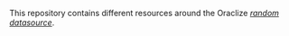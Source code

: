 This repository contains different resources around the Oraclize *[random datasource](https://blog.oraclize.it/the-random-datasource-chapter-2-779946e54f49)*.
